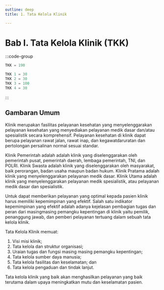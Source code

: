 ```yaml
---
outline: deep
title: 1. Tata Kelola Klinik

---
```

# Bab I. Tata Kelola Klinik (TKK) 

:::code-group

``` js [Nilai]
TKK = 190
```

``` ts [Standar]
TKK 1 = 30
TKK 2 = 30
TKK 3 = 100
TKK 4 = 30

```
:::

## Gambaran Umum 
Klinik merupakan fasilitas pelayanan kesehatan yang menyelenggarakan pelayanan kesehatan yang menyediakan pelayanan medik dasar dan/atau spesialistik secara komprehensif. Pelayanan kesehatan di klinik dapat berupa pelayanan rawat jalan, rawat inap, dan kegawatdaruratan dan pertolongan persalinan normal sesuai standar. 

Klinik Pemerintah adalah adalah klinik yang diselenggarakan oleh pemerintah pusat, pemerintah daerah, lembaga pemerintah, TNI, dan POLRI. Klinik Swasta adalah klinik yang diselenggarakan oleh masyarakat, baik perorangan, badan usaha maupun badan hukum. Klinik Pratama adalah klinik yang menyelenggarakan pelayanan medik dasar. Klinik Utama adalah klinik yang menyelenggarakan pelayanan medik spesialistik, atau pelayanan medik dasar dan spesialistik. 

Untuk dapat memberikan pelayanan yang optimal kepada pasien klinik harus memiliki kepemimpinan yang efektif. Salah satu indikator kepemimpinan yang efektif adalah adanya kejelasan pembagian tugas dan peran dari masingmasing pemangku kepentingan di klinik yaitu pemilik, penanggung jawab, dan pemberi pelayanan tertuang dalam sebuah tata kelola klinik. 

Tata Kelola Klinik memuat: 
1. Visi misi klinik; 
2. Tata kelola dan struktur organisasi; 
3. Uraian tugas dan fungsi masing masing pemangku kepentingan; 
4. Tata kelola sumber daya manusia; 
5. Tata kelola fasilitas dan keselamatan; dan 
6. Tata kelola pengaduan dan tindak lanjut. 

Tata kelola klinik yang baik akan menghasilkan pelayanan yang baik terutama dalam upaya meningkatkan mutu dan keselamatan pasien.  